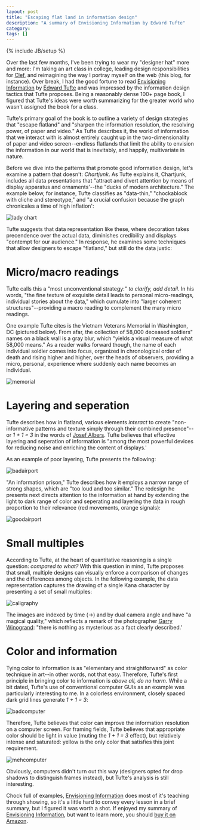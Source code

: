 ```yaml
---
layout: post
title: "Escaping flat land in information design"
description: "A summary of Envisioning Information by Edward Tufte"
category:
tags: []
---
```

{% include JB/setup %}

Over the last few months, I've been trying to wear my "designer hat" more and more: I'm taking an art class in college, leading design responsibilities for [Clef](https://clef.io), and reimagining the way I portray myself on the web (this blog, for instance). Over break, I had the good fortune to read [Envisioning Information](http://refer.ly/agHm) by [Edward Tufte](http://www.edwardtufte.com/tufte/) and was impressed by the information design tactics that Tufte proposes. Being a reasonably dense 100+ page book, I figured that Tufte's ideas were worth summarizing for the greater world who wasn't assigned the book for a class.

Tufte's primary goal of the book is to outline a variety of design strategies that "escape flatland" and "sharpen the information resolution, the resolving power, of paper and video." As Tufte describes it, the world of information that we interact with is almost entirely caught up in the two-dimensionality of paper and video screen--endless flatlands that limit the ability to envision the information in our world that is inevitably, and happily, multivariate in nature.

Before we dive into the patterns that promote good information design, let's examine a pattern that doesn't: *Chartjunk*. As Tufte explains it, Chartjunk, includes all data presentations that "attract and divert attention by means of display apparatus and ornaments'--the "ducks of modern architecture." The example below, for instance, Tufte classifies as "data-thin," "chockablock with cliche and stereotype," and "a crucial confusion because the graph chronicales a time of high inflation':

![lady chart](http://f.cl.ly/items/073W1N0H3f2C0j3l0C0m/Screen%20Shot%202012-11-26%20at%204.43.52%20PM.png)

Tufte suggests that data representation like these, where decoration takes precendence over the actual data, diminishes credibility and displays "contempt for our audience." In response, he examines some techniques that allow designers to escape "flatland," but still do the data justic:

# Micro/macro readings

Tufte calls this a "most unconventional strategy:" *to clarify, add detail*. In his words, "the fine texture of exquisite detail leads to personal micro-readings, individual stories about the data," which cumulate into "larger coherent structures"--providing a macro reading to complement the many micro readings.

One example Tufte cites is the Vietnam Veterans Memorial in Washington, DC (pictured below). From afar, the collection of 58,000 deceased soldiers" names on a black wall is a gray blur, which "yields a visual measure of what 58,000 means." As a reader walks forward though, the name of each individual soldier comes into focus, organized in chronological order of death and rising higher and higher, over the heads of observers, providing a micro, personal, experience where suddenly each name becomes an individual.

![memorial](http://f.cl.ly/items/371T1s2i0w3R2X0p1V3O/Screen%20Shot%202012-11-26%20at%205.02.23%20PM.png)

# Layering and seperation

Tufte describes how in flatland, various elements *interact* to create "non-informative patterns and texture simply through their combined presence"--or *1 + 1 = 3* in the words of [Josef Albers](http://en.wikipedia.org/wiki/Josef_Albers). Tufte believes that effective layering and seperation of information is "among the most powerful devices for reducing noise and enriching the content of displays.'

As an example of poor layering, Tufte presents the following:

![badairport](http://f.cl.ly/items/1d1o3C0Q0h2g3e09412a/Screen%20Shot%202012-11-26%20at%205.10.10%20PM.png)

"An information prison," Tufte describes how it employs a narrow range of strong shapes, which are "too loud and too similar." The redesign he presents next directs attention to the information at hand by extending the light to dark range of color and seperating and layering the data in rough proportion to their relevance (red movements, orange signals):

![goodairport](http://f.cl.ly/items/2b3R3M1z06403y2H3m0E/Screen%20Shot%202012-11-26%20at%205.12.43%20PM.png)

# Small multiples

According to Tufte, at the heart of quantitative reasoning is a single question: *compared to what?* With this question in mind, Tufte proposes that small, multiple designs can visually enforce a comparison of changes and the differences among objects. In the following example, the data representation captures the drawing of a single Kana character by presenting a set of small multiples:

![caligraphy](http://f.cl.ly/items/300C2L203v3z1G1A1B12/Screen%20Shot%202012-11-26%20at%205.16.06%20PM.png)

The images are indexed by time (->) and by dual camera angle and have "a magical quality," which reflects a remark of the photographer [Garry Winogrand](http://en.wikipedia.org/wiki/Garry_Winogrand): "there is nothing as mysterious as a fact clearly described.'

# Color and information

Tying color to information is as "elementary and straightforward" as color technique in art--in other words, not that easy. Therefore, Tufte's first principle in bringing color to information is *above all, do no harm*. While a bit dated, Tufte's use of conventional computer GUIs as an example was particularly interesting to me. In a colorless environment, closely spaced dark grid lines generate *1 + 1 = 3*:

![badcomputer](http://f.cl.ly/items/1b470B1w3J2i113P1S33/Screen%20Shot%202012-11-26%20at%205.25.07%20PM.png)

Therefore, Tufte believes that color can improve the information resolution on a computer screen. For framing fields, Tufte believes that appropriate color should be light in value (muting the *1 + 1 = 3* effect), but relatively intense and saturated: yellow is the only color that satisfies this joint requirement.

![mehcomputer](http://f.cl.ly/items/1p3M3h3Z1x3c2R183e0J/Screen%20Shot%202012-11-26%20at%205.27.41%20PM.png)

Obviously, computers didn't turn out this way (designers opted for drop shadows to distinguish frames instead), but Tufte's analysis is still interesting.

Chock full of examples, [Envisioning Information](http://refer.ly/agHm) does most of it's teaching through showing, so it's a little hard to convey every lesson in a brief summary, but I figured it was worth a shot. If enjoyed my summary of [Envisioning Information](http://refer.ly/agHm), but want to learn more, you should [buy it on Amazon](http://refer.ly/agHm).

